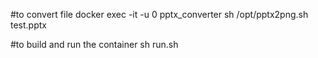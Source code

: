 #to convert file
docker exec -it -u 0 pptx_converter sh /opt/pptx2png.sh test.pptx

#to build and run the container
sh run.sh
